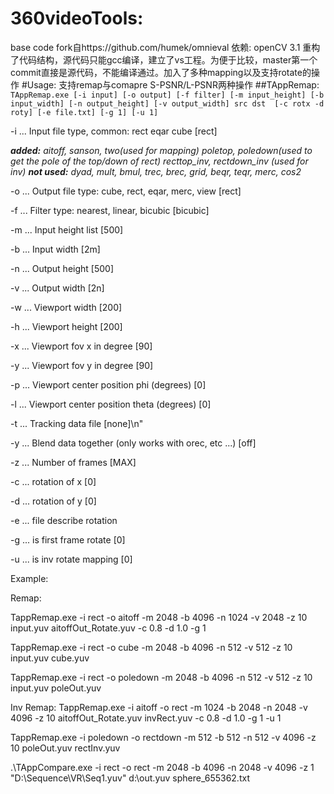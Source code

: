 # 360videoTools:
base code fork自https://github.com/humek/omnieval
依赖: openCV 3.1
重构了代码结构，源代码只能gcc编译，建立了vs工程。为便于比较，master第一个commit直接是源代码，不能编译通过。加入了多种mapping以及支持rotate的操作
#Usage:
支持remap与comapre S-PSNR/L-PSNR两种操作
##TAppRemap: 
`TAppRemap.exe [-i input] [-o output] [-f filter] [-m input_height] [-b input_width] [-n output_height] [-v output_width] src dst  [-c rotx -d roty] [-e file.txt] [-g 1] [-u 1]`

 -i ... Input  file type, common: rect  eqar  cube                [rect]

***added:** aitoff, sanson, two(used for mapping)  poletop, poledown(used to get the pole of the top/down of rect) recttop_inv, rectdown_inv (used for inv)* 
***not used:** dyad, mult, bmul, trec, brec, grid, beqr, teqr, merc, cos2*

-o ... Output file type: cube, rect, eqar, merc, view             [rect]

-f ... Filter type: nearest, linear, bicubic                   [bicubic]

-m ... Input  height list                                          [500]

-b ... Input  width                                                 [2m]

-n ... Output height                                               [500]

-v ... Output width                                                 [2n]

-w ... Viewport width                                              [200]

-h ... Viewport height                                             [200]

-x ... Viewport fov x in degree                                     [90]

-y ... Viewport fov y in degree                                     [90]

-p ... Viewport center position phi (degrees)                        [0]

-l ... Viewport center position theta (degrees)                        [0]

-t ... Tracking data file                                         [none]\n"

-y ... Blend data together (only works with orec, etc ...)         [off]

-z ... Number of frames                                            [MAX]

-c ... rotation of x                                                       [0]

-d ... rotation of y                                                       [0]

-e ... file describe rotation 

-g ... is first frame rotate                                           [0]

-u ... is inv rotate  mapping                                       [0]

Example:

Remap:

TappRemap.exe -i rect -o aitoff -m 2048 -b 4096 -n 1024 -v 2048 -z 10 input.yuv aitoffOut_Rotate.yuv -c 0.8 -d 1.0 -g 1

TappRemap.exe -i rect -o cube -m 2048 -b 4096 -n 512 -v 512 -z 10 input.yuv cube.yuv

TappRemap.exe -i rect -o poledown -m 2048 -b 4096 -n 512 -v 512 -z 10 input.yuv poleOut.yuv

Inv Remap:
TappRemap.exe -i aitoff -o rect -m 1024 -b 2048 -n 2048 -v 4096 -z 10 aitoffOut_Rotate.yuv invRect.yuv -c 0.8 -d 1.0 -g 1 -u 1

TappRemap.exe -i poledown -o rectdown -m 512 -b 512 -n 512 -v 4096 -z 10 poleOut.yuv rectInv.yuv

.\TAppCompare.exe -i rect -o rect -m 2048 -b 4096 -n 2048 -v 4096 -z 1 "D:\Sequence\VR\Seq1.yuv" d:\out.yuv  sphere_655362.txt
